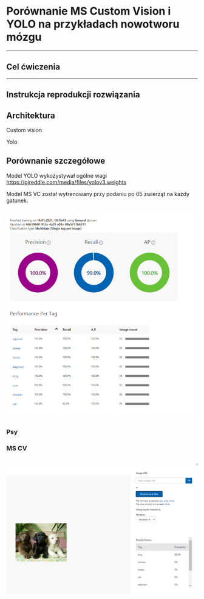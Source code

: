 # Porównanie MS Custom Vision i YOLO na przykładach nowotworu mózgu
---
## Cel ćwiczenia


---
## Instrukcja reprodukcji rozwiązania



## Architektura
Custom vision

Yolo
## Porównanie szczegółowe

Model YOLO wykożystywał ogólne wagi https://pjreddie.com/media/files/yolov3.weights

Model MS VC został wytrenowany przy podaniu po 65 zwierząt na każdy gatunek.

![image info](./img/general.png)
---
### Psy
### MS CV
![image info](./img/dog4.png)
---

